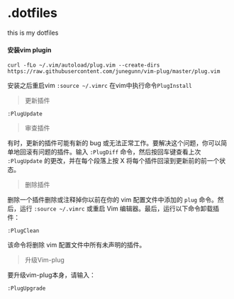 # .dotfiles
this is my dotfiles

#### 安装vim plugin
```
curl -fLo ~/.vim/autoload/plug.vim --create-dirs https://raw.githubusercontent.com/junegunn/vim-plug/master/plug.vim
```
安装之后重启vim
`:source ~/.vimrc`
在vim中执行命令`PlugInstall`

> 更新插件
```
:PlugUpdate
```
> 审查插件

有时，更新的插件可能有新的 bug 或无法正常工作。要解决这个问题，你可以简单地回滚有问题的插件。输入 `:PlugDiff` 命令，然后按回车键查看上次 `:PlugUpdate` 的更改，并在每个段落上按 X 将每个插件回滚到更新前的前一个状态。

> 删除插件

删除一个插件删除或注释掉你以前在你的 vim 配置文件中添加的 `plug` 命令。然后，运行 `:source ~/.vimrc` 或重启 Vim 编辑器。最后，运行以下命令卸载插件：
```
:PlugClean
```
该命令将删除 vim 配置文件中所有未声明的插件。

> 升级Vim-plug

要升级vim-plug本身，请输入：
```
:PlugUpgrade
```
